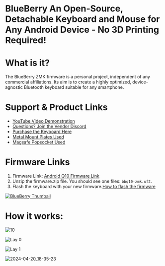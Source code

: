 # BlueBerry An Open-Source, Detachable Keyboard and Mouse for Any Android Device - No 3D Printing Required!

# What is it?

The BlueBerry ZMK firmware is a personal project, independent of any commercial affiliations. Its aim is to create a highly optimized, device-agnostic Bluetooth keyboard suitable for any smartphone.

# Support & Product Links
- [YouTube Video Demonstration](https://www.youtube.com/watch?v=bnA4d6uEKS0)
- [Questions? Join the Vendor Discord](https://discord.gg/Vf3DPam5e6/)
- [Purchase the Keyboard Here](https://www.tindie.com/stores/zitaotech/)
- [Metal Mount Plates Used](https://www.amazon.com/dp/B00O2HYV7K?psc=1&ref=ppx_yo2ov_dt_b_product_details )
- [Magsafe Popsocket Used](https://a.co/d/3kA9kbC)

# Firmware Links
1. Firmware Link: [Android Q10 Firmware Link](https://github.com/Drexel-Macintosh/BlueBerry_Q10/actions)
2. Unzip the firmware.zip file. You should see one files: `bbq10-zmk.uf2`.
3. Flash the keyboard with your new firmware.[How to flash the firmware](https://github.com/ZitaoTech/BB9900-USB_BLE_Keyboard?tab=readme-ov-file#-how-to-update-the-firmware---)

[![BlueBerry Thumbail](https://github.com/Drexel-Macintosh/BlueBerry_Q10/assets/88599898/1a448433-4ab8-45aa-89ba-8d32a790789c)](https://www.youtube.com/watch?v=bnA4d6uEKS0)

# How it works:

![10](https://github.com/Drexel-Macintosh/BlueBerry_Q10/assets/88599898/3cb2f34a-dedf-4d3e-8792-6abb80fc73c8)

![Lay 0](https://github.com/Drexel-Macintosh/BlueBerry_Q10/assets/88599898/68a04c98-2146-4774-a82b-514c1e1299c0)

![Lay 1](https://github.com/Drexel-Macintosh/BlueBerry_Q10/assets/88599898/83ccb390-b213-4e19-a426-59f04de8c54c)

![2024-04-20_18-35-23](https://github.com/Drexel-Macintosh/BlueBerry_Q10/assets/88599898/70d6b2aa-5741-49b2-ac5e-207c464174ff)
